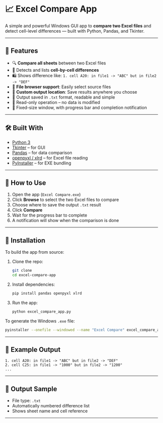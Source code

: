 # 📈 Excel Compare App

A simple and powerful Windows GUI app to **compare two Excel files** and detect cell-level differences — built with Python, Pandas, and Tkinter.

---

## 🚀 Features

* 🔍 **Compare all sheets** between two Excel files
* 📌 Detects and lists **cell-by-cell differences**
* 🛍 Shows difference like:
  `1. cell A20: in file1 -> "ABC" but in file2 -> "DEF"`
* 📂 **File browser support**: Easily select source files
* 📁 **Custom output location**: Save results anywhere you choose
* 📄 Output saved in `.txt` format, readable and simple
* 🔐 Read-only operation – no data is modified
* 🎯 Fixed-size window, with progress bar and completion notification

---

## 🛠 Built With

* [Python 3](https://www.python.org/)
* [Tkinter](https://wiki.python.org/moin/TkInter) – for GUI
* [Pandas](https://pandas.pydata.org/) – for data comparison
* [openpyxl / xlrd](https://openpyxl.readthedocs.io/) – for Excel file reading
* [PyInstaller](https://pyinstaller.org/) – for EXE bundling

---

## 📅 How to Use

1. Open the app (`Excel Compare.exe`)
2. Click **Browse** to select the two Excel files to compare
3. Choose where to save the output `.txt` result
4. Click **Compare**
5. Wait for the progress bar to complete
6. A notification will show when the comparison is done

---

## 📆 Installation

To build the app from source:

1. Clone the repo:

   ```bash
   git clone 
   cd excel-compare-app
   ```

2. Install dependencies:

   ```bash
   pip install pandas openpyxl xlrd
   ```

3. Run the app:

   ```bash
   python excel_compare_app.py
   ```

To generate the Windows `.exe` file:

```bash
pyinstaller --onefile --windowed --name "Excel Compare" excel_compare_app.py
```

---

## 🧪 Example Output

```
1. cell A20: in file1 -> "ABC" but in file2 -> "DEF"
2. cell C25: in file1 -> "1000" but in file2 -> "1200"
...
```

---

## 📁 Output Sample

* File type: `.txt`
* Automatically numbered difference list
* Shows sheet name and cell reference

---
